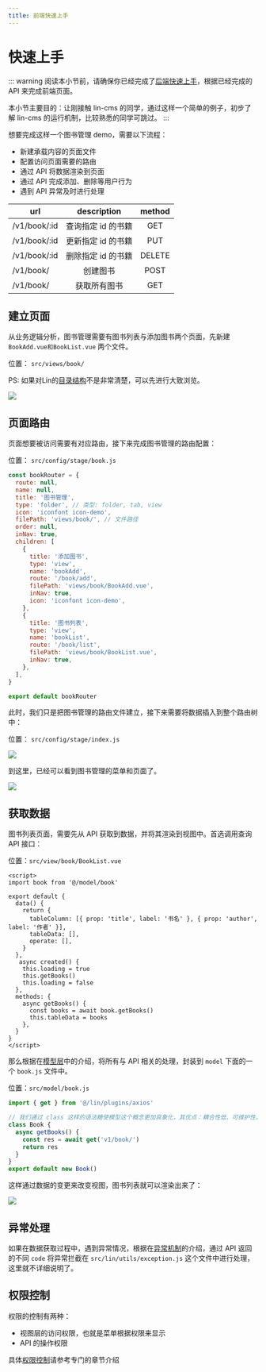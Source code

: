 ```yaml
---
title: 前端快速上手
---
```


# 快速上手

::: warning
阅读本小节前，请确保你已经完成了[后端快速上手](./backend-demo.md)，根据已经完成的 API 来完成前端页面。

本小节主要目的：让刚接触 lin-cms 的同学，通过这样一个简单的例子，初步了解 lin-cms 的运行机制，比较熟悉的同学可跳过。
:::

想要完成这样一个图书管理 demo，需要以下流程：

- 新建承载内容的页面文件
- 配置访问页面需要的路由
- 通过 API 将数据渲染到页面
- 通过 API 完成添加、删除等用户行为
- 遇到 API 异常及时进行处理

<!-- 一个图书管理模块，首先包括图书列表查看和图书添加功能，我们需要这样两个页面承载，想要访问页面就需要规定相关的路由，通过路由我们访问到了页面，这时候就要获取api数据渲染到页面上，在获取数据的过程中，如果发现异常要及时进行处理。 -->


| url             |      description      | method |
| --------------- | :-------------------: | :----: |
| /v1/book/:id    |  查询指定 id 的书籍   |  GET   |
| /v1/book/:id    |  更新指定 id 的书籍   |  PUT   |
| /v1/book/:id    |  删除指定 id 的书籍   | DELETE |
| /v1/book/       |       创建图书        |  POST  |
| /v1/book/       |     获取所有图书      |  GET   |

## 建立页面

从业务逻辑分析，图书管理需要有图书列表与添加图书两个页面，先新建 `BookAdd.vue和BookList.vue` 两个文件。

位置： `src/views/book/`

PS: 如果对Lin的[目录结构](../../client/catalog.md)不是非常清楚，可以先进行大致浏览。

<img-wrapper>
  <img src="https://cdn.talelin.com/lin/docs/book.png">
</img-wrapper>

## 页面路由

页面想要被访问需要有对应路由，接下来完成图书管理的路由配置：

位置： `src/config/stage/book.js`

```js
const bookRouter = {
  route: null,
  name: null,
  title: '图书管理',
  type: 'folder', // 类型: folder, tab, view
  icon: 'iconfont icon-demo',
  filePath: 'views/book/', // 文件路径
  order: null,
  inNav: true,
  children: [
    {
      title: '添加图书',
      type: 'view',
      name: 'bookAdd',
      route: '/book/add',
      filePath: 'views/book/BookAdd.vue',
      inNav: true,
      icon: 'iconfont icon-demo',
    },
    {
      title: '图书列表',
      type: 'view',
      name: 'bookList',
      route: '/book/list',
      filePath: 'views/book/BookList.vue',
      inNav: true,
    },
  ],
}

export default bookRouter

```

此时，我们只是把图书管理的路由文件建立，接下来需要将数据插入到整个路由树中：

位置： `src/config/stage/index.js`

<img-wrapper>
  <img src="https://cdn.talelin.com/lin/docs/book10.png">
</img-wrapper>

到这里，已经可以看到图书管理的菜单和页面了。

<img-wrapper>
  <img src="https://cdn.talelin.com/lin/docs/book8.png">
</img-wrapper>

## 获取数据

图书列表页面，需要先从 API 获取到数据，并将其渲染到视图中。首选调用查询 API 接口：

位置：`src/view/book/BookList.vue`

```vue
<script>
import book from '@/model/book'

export default {
  data() {
    return {
      tableColumn: [{ prop: 'title', label: '书名' }, { prop: 'author', label: '作者' }],
      tableData: [],
      operate: [],
    }
  },
   async created() {
    this.loading = true
    this.getBooks()
    this.loading = false
  },
  methods: {
    async getBooks() {
      const books = await book.getBooks()
      this.tableData = books
    },
  }
}
</script>
```


那么根据在[模型层](../../client/model.md)中的介绍，将所有与 API 相关的处理，封装到 `model` 下面的一个 `book.js` 文件中。

位置：`src/model/book.js`

```js
import { get } from '@/lin/plugins/axios'

// 我们通过 class 这样的语法糖使模型这个概念更加具象化，其优点：耦合性低、可维护性。
class Book {
  async getBooks() {
    const res = await get('v1/book/')
    return res
  }
}
export default new Book()
```
这样通过数据的变更来改变视图，图书列表就可以渲染出来了：

<img-wrapper>
  <img src="https://cdn.talelin.com/lin/docs/book9.png">
</img-wrapper>

## 异常处理

如果在数据获取过程中，遇到异常情况，根据在[异常机制](../../client/exception.md)的介绍，通过 API 返回的不同 `code` 将异常拦截在 `src/lin/utils/exception.js` 这个文件中进行处理，这里就不详细说明了。

## 权限控制

权限的控制有两种：

- 视图层的访问权限，也就是菜单根据权限来显示
- API 的操作权限

具体[权限控制](../../client/authority.md)请参考专门的章节介绍

<!-- 
首先，一个管理员登录后，我们在 vuex 中保存了该管理员的所有权限（超级管理员除外，超级管理员根据身份判断权限），存储在 `store` 中，字段是 `auths` ，所以你可以通过下面的方式来获得：

```vue
<script type="text/ecmascript-6">
import { mapGetters } from 'vuex'

export default {
  // ...
  computed: {
    // 使用对象展开运算符将 getter 混入 computed 对象中
    ...mapGetters([
      'auths',
      // ...
    ])
  }
}
</script>
```

auths 的数据结构是一个一维数组：

<img-wrapper>
  <img src="https://cdn.talelin.com/lin/docs/book2.png">
</img-wrapper>

在路由配置文件中添加属性 `right` ：

```js
const bookRouter = {
  route: null,
  name: null,
  title: '图书管理',
  type: 'folder', // 类型: folder, tab, view
  icon: 'iconfont icon-demo',
  filePath: 'views/book/', // 文件路径
  order: null,
  inNav: true,
  right: ['图书管理']
  children: []
}
```

那么如果当前登录的管理员没有 `图书管理` 权限，则不显示菜单，有权限则显示：

<!-- <img-wrapper>
  <img src="https://cdn.talelin.com/lin/docs/book3.png" style="display:inline-block;height:215px;">
  <img src="https://cdn.talelin.com/lin/docs/book4.png" style="display:inline-block;height:215px">
</img-wrapper> -->

<!-- 同样的，api 级别的控制，我们也提供了相应的指令：

```html
<button v-auth="'编辑图书'">编辑</button>
<button v-auth="'删除图书'">删除</button>
```

如果当前登录的管理员没有 `删除图书` 权限，则不显示该 DOM，有权限则显示：

<img-wrapper>
  <img src="https://cdn.talelin.com/lin/docs/book5.png" style="display:inline-block;height:215px;margin-right:10px">
  <img src="https://cdn.talelin.com/lin/docs/book6.png" style="display:inline-block;height:215px">
</img-wrapper> -->

<RightMenu />
